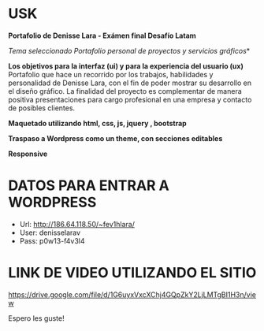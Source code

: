 # USK
**Portafolio de Denisse Lara - Exámen final Desafío Latam**

**Tema seleccionado* Portafolio personal de proyectos y servicios gráficos**

**Los objetivos para la interfaz (ui) y para la experiencia del usuario (ux)**
Portafolio que hace un recorrido por los trabajos, habilidades y personalidad de
Denisse Lara, con el fin de poder mostrar su desarrollo en el diseño gráfico.
La finalidad del proyecto es complementar de manera positiva presentaciones para
cargo profesional en una empresa y contacto de posibles clientes.

**Maquetado utilizando html, css, js, jquery , bootstrap**

**Traspaso a Wordpress como un theme, con secciones editables**

**Responsive**

# DATOS PARA ENTRAR A WORDPRESS
+ Url:  http://186.64.118.50/~fev1hlara/
+ User: denisselarav
+ Pass: p0w13-f4v3l4

# LINK DE VIDEO UTILIZANDO EL SITIO
https://drive.google.com/file/d/1G6uyxVxcXChj4GQpZkY2LjLMTgBI1H3n/view

Espero les guste!
